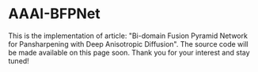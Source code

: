 # AAAI-BFPNet

This is the implementation of article: "Bi-domain Fusion Pyramid Network for Pansharpening with Deep Anisotropic Diffusion".
The source code will be made available on this page soon. Thank you for your interest and stay tuned!
